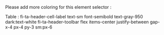 Please add more coloring for this element selector :

Table :
fi-ta-header-cell-label text-sm font-semibold text-gray-950 dark:text-white
fi-ta-header-toolbar flex items-center justify-between gap-x-4 px-4 py-3 sm:px-6